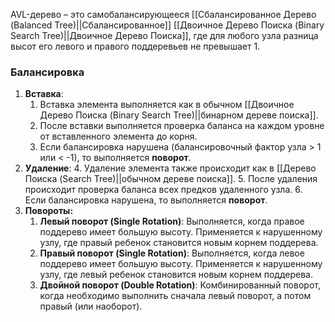AVL-дерево – это самобалансирующееся [[Сбалансированное Дерево (Balanced Tree)||Сбалансированное]] [[Двоичное Дерево Поиска (Binary Search Tree)||Двоичное Дерево Поиска]], где для любого узла разница высот его левого и правого поддеревьев не превышает 1.

### Балансировка

1. **Вставка**:
	1. Вставка элемента выполняется как в обычном [[Двоичное Дерево Поиска (Binary Search Tree)||бинарном дереве поиска]].
	2. После вставки выполняется проверка баланса на каждом уровне от вставленного элемента до корня.
	3. Если балансировка нарушена (балансировочный фактор узла > 1 или < -1), то выполняется **поворот**.
2. **Удаление**:
	4. Удаление элемента также происходит как в [[Дерево Поиска (Search Tree)||обычном дереве поиска]].
	5. После удаления происходит проверка баланса всех предков удаленного узла.
	6. Если балансировка нарушена, то выполняется **поворот**.
3. **Повороты:**
	1. **Левый поворот (Single Rotation)**: Выполняется, когда правое поддерево имеет большую высоту. Применяется к нарушенному узлу, где правый ребенок становится новым корнем поддерева.
	2. **Правый поворот (Single Rotation)**: Выполняется, когда левое поддерево имеет большую высоту. Применяется к нарушенному узлу, где левый ребенок становится новым корнем поддерева.
	3. **Двойной поворот (Double Rotation)**: Комбинированный поворот, когда необходимо выполнить сначала левый поворот, а потом правый (или наоборот).